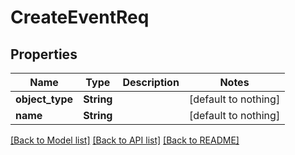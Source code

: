 # CreateEventReq


## Properties
Name | Type | Description | Notes
------------ | ------------- | ------------- | -------------
**object_type** | **String** |  | [default to nothing]
**name** | **String** |  | [default to nothing]


[[Back to Model list]](../README.md#models) [[Back to API list]](../README.md#api-endpoints) [[Back to README]](../README.md)


